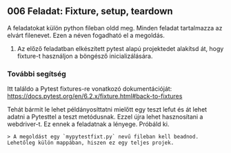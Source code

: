 ## 006 Feladat: Fixture, setup, teardown

A feladatokat külön python fileban oldd meg. Minden feladat tartalmazza az elvárt filenevet. Ezen a néven fogadható el a megoldás.

1)  Az előző feladatban elkészített pytest alapú projektedet alakítsd át, hogy fixture-t használjon a böngésző inicializálására.

### További segítség
Itt találdo a Pytest fixtures-re vonatkozó dokumentációját: https://docs.pytest.org/en/6.2.x/fixture.html#back-to-fixtures

Tehát bármit le lehet példányosíttatni mielőtt egy teszt lefut és át lehet adatni a Pytesttel a teszt metódusnak. Ezzel újra lehet hasznosítani a webdriver-t. Ez ennek a feladatnak a lényege. Próbáld ki.


    > A megoldást egy `mypytestfixt.py` nevű fileban kell beadnod. Lehetőleg külön mappában, hiszen ez egy teljes projek.
